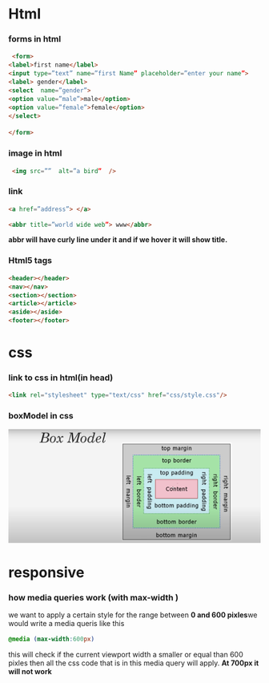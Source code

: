 # Html

### forms in html
```html
 <form>
<label>first name</label>
<input type=”text” name=”first Name” placeholder=”enter your name”>
<label> gender</label>
<select  name=”gender”>
<option value=”male”>male</option>
<option value=”female”>female</option>
</select>

</form>
 ```
### image in html
```html
 <img src=””  alt=”a bird”  />
``` 
### link
```html
<a href=”address”> </a>
```

```html
<abbr title=”world wide web”> www</abbr>
```
**abbr will have curly line under it and if we hover it will show title.**
### Html5 tags
```html
<header></header>
<nav></nav>
<section></section>
<article></article>
<aside></aside>
<footer></footer>
```
# css
### link to css in html(in head)
```html
<link rel="stylesheet" type="text/css" href="css/style.css"/>
```
### boxModel in css
![boxmodel](images/boxmodel.png)
# responsive
### how media queries work (with max-width )
we want to apply a certain style for the range between **0 and 600 pixles**we would write a media queris like this 
```css
@media (max-width:600px)
```
this will check if the current viewport width a smaller or equal than 600 pixles then all the css code that is in this media query will apply.
**At 700px it will not work**

 










